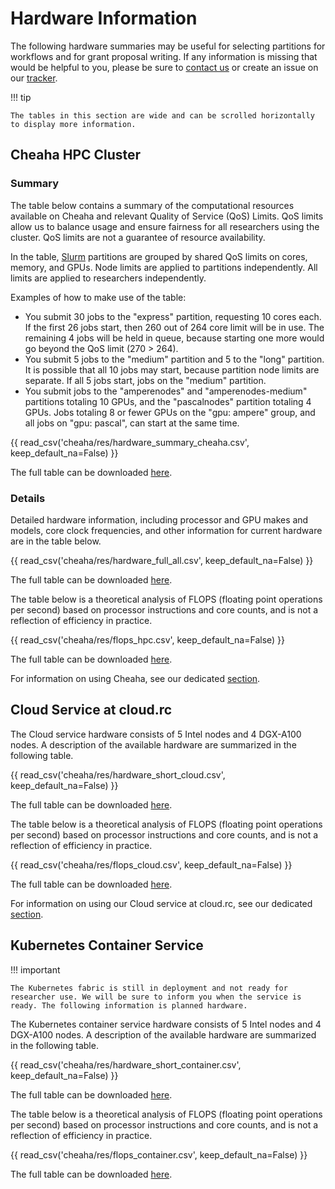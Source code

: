 # Hardware Information

The following hardware summaries may be useful for selecting partitions for workflows and for grant proposal writing. If any information is missing that would be helpful to you, please be sure to [contact us](../index.md#contact-us) or create an issue on our [tracker](https://github.com/uabrc/uabrc.github.io/issues).

<!-- markdownlint-disable MD046 -->
!!! tip

    The tables in this section are wide and can be scrolled horizontally to display more information.
<!-- markdownlint-enable MD046 -->

## Cheaha HPC Cluster

### Summary

The table below contains a summary of the computational resources available on Cheaha and relevant Quality of Service (QoS) Limits. QoS limits allow us to balance usage and ensure fairness for all researchers using the cluster. QoS limits are not a guarantee of resource availability.

In the table, [Slurm](./slurm/introduction.md) partitions are grouped by shared QoS limits on cores, memory, and GPUs. Node limits are applied to partitions independently. All limits are applied to researchers independently.

Examples of how to make use of the table:

- You submit 30 jobs to the "express" partition, requesting 10 cores each. If the first 26 jobs start, then 260 out of 264 core limit will be in use. The remaining 4 jobs will be held in queue, because starting one more would go beyond the QoS limit (270 > 264).
- You submit 5 jobs to the "medium" partition and 5 to the "long" partition. It is possible that all 10 jobs may start, because partition node limits are separate. If all 5 jobs start, jobs on the "medium" partition.
- You submit jobs to the "amperenodes" and "amperenodes-medium" partitions totaling 10 GPUs, and the "pascalnodes" partition totaling 4 GPUs. Jobs totaling 8 or fewer GPUs on the "gpu: ampere" group, and all jobs on "gpu: pascal", can start at the same time.

{{ read_csv('cheaha/res/hardware_summary_cheaha.csv', keep_default_na=False) }}
<!-- fix headers -->

The full table can be downloaded [here](./res/hardware_summary_cheaha.csv).

### Details

Detailed hardware information, including processor and GPU makes and models, core clock frequencies, and other information for current hardware are in the table below.

{{ read_csv('cheaha/res/hardware_full_all.csv', keep_default_na=False) }}

The full table can be downloaded [here](./res/hardware_full_all.csv).

The table below is a theoretical analysis of FLOPS (floating point operations per second) based on processor instructions and core counts, and is not a reflection of efficiency in practice.

{{ read_csv('cheaha/res/flops_hpc.csv', keep_default_na=False) }}

The full table can be downloaded [here](./res/flops_hpc.csv).

For information on using Cheaha, see our dedicated [section](./getting_started.md).

## Cloud Service at cloud.rc

The Cloud service hardware consists of 5 Intel nodes and 4 DGX-A100 nodes. A description of the available hardware are summarized in the following table.

{{ read_csv('cheaha/res/hardware_short_cloud.csv', keep_default_na=False) }}

The full table can be downloaded [here](./res/hardware_short_cloud.csv).

The table below is a theoretical analysis of FLOPS (floating point operations per second) based on processor instructions and core counts, and is not a reflection of efficiency in practice.

{{ read_csv('cheaha/res/flops_cloud.csv', keep_default_na=False) }}

The full table can be downloaded [here](./res/flops_cloud.csv).

For information on using our Cloud service at cloud.rc, see our dedicated [section](../uab_cloud/index.md).

## Kubernetes Container Service

<!-- markdownlint-disable MD046 -->
!!! important

    The Kubernetes fabric is still in deployment and not ready for researcher use. We will be sure to inform you when the service is ready. The following information is planned hardware.
<!-- markdownlint-enable MD046 -->

The Kubernetes container service hardware consists of 5 Intel nodes and 4 DGX-A100 nodes. A description of the available hardware are summarized in the following table.

{{ read_csv('cheaha/res/hardware_short_container.csv', keep_default_na=False) }}

The full table can be downloaded [here](./res/hardware_short_container.csv).

The table below is a theoretical analysis of FLOPS (floating point operations per second) based on processor instructions and core counts, and is not a reflection of efficiency in practice.

{{ read_csv('cheaha/res/flops_container.csv', keep_default_na=False) }}

The full table can be downloaded [here](./res/flops_container.csv).
